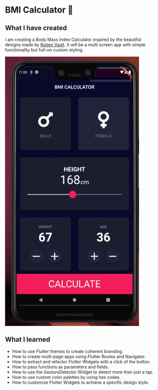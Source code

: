 
# BMI Calculator 💪

## What I have created

I am creating a Body Mass Index Calculator inspired by the beautiful designs made by [Ruben Vaalt](https://dribbble.com/shots/4585382-Simple-BMI-Calculator). It will be a multi screen app with simple functionality but full-on custom styling. 

![Snapshot of the Finished App](https://github.com/Hassan78/images/blob/master/bmi.gif)

## What I learned

- How to use Flutter themes to create coherent branding. 
- How to create multi-page apps using Flutter Routes and Navigator.
- How to extract and refactor Flutter Widgets with a click of the button. 
- How to pass functions as parameters and fields.
- How to use the GestureDetector Widget to detect more than just a tap.
- How to use custom color palettes by using hex codes.
- How to customize Flutter Widgets to achieve a specific design style.





